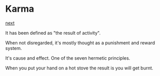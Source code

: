 # Karma

[next](./core)

It has been defined as "the result of activity". 

When not disregarded, it's mostly thought as a punishment and reward system.

It's cause and effect. One of the seven hermetic principles.

When you put your hand on a hot stove the result is you will get burnt.

